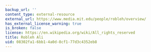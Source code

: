 ```yaml
---
backup_url: ''
content_type: external-resource
external_url: https://www.media.mit.edu/people/robleh/overview/
has_external_license_warning: true
is_broken: false
license: https://en.wikipedia.org/wiki/All_rights_reserved
title: Robleh Ali
uid: 08302fa1-6bb1-4a0d-8cf1-77d3c4352eb8
---
```

